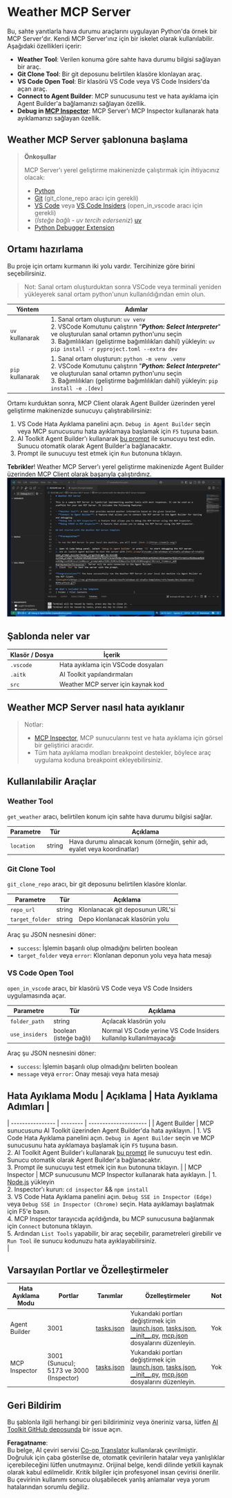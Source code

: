 <!--
CO_OP_TRANSLATOR_METADATA:
{
  "original_hash": "a3f252a62f059360855de5331a575898",
  "translation_date": "2025-07-14T08:57:41+00:00",
  "source_file": "10-StreamliningAIWorkflowsBuildingAnMCPServerWithAIToolkit/lab4/code/github_mcp_server/README.md",
  "language_code": "tr"
}
-->
# Weather MCP Server

Bu, sahte yanıtlarla hava durumu araçlarını uygulayan Python'da örnek bir MCP Server'dır. Kendi MCP Server'ınız için bir iskelet olarak kullanılabilir. Aşağıdaki özellikleri içerir:

- **Weather Tool**: Verilen konuma göre sahte hava durumu bilgisi sağlayan bir araç.
- **Git Clone Tool**: Bir git deposunu belirtilen klasöre klonlayan araç.
- **VS Code Open Tool**: Bir klasörü VS Code veya VS Code Insiders'da açan araç.
- **Connect to Agent Builder**: MCP sunucusunu test ve hata ayıklama için Agent Builder'a bağlamanızı sağlayan özellik.
- **Debug in [MCP Inspector](https://github.com/modelcontextprotocol/inspector)**: MCP Server'ı MCP Inspector kullanarak hata ayıklamanızı sağlayan özellik.

## Weather MCP Server şablonuna başlama

> **Önkoşullar**
>
> MCP Server'ı yerel geliştirme makinenizde çalıştırmak için ihtiyacınız olacak:
>
> - [Python](https://www.python.org/)
> - [Git](https://git-scm.com/) (git_clone_repo aracı için gerekli)
> - [VS Code](https://code.visualstudio.com/) veya [VS Code Insiders](https://code.visualstudio.com/insiders/) (open_in_vscode aracı için gerekli)
> - (*İsteğe bağlı - uv tercih ederseniz*) [uv](https://github.com/astral-sh/uv)
> - [Python Debugger Extension](https://marketplace.visualstudio.com/items?itemName=ms-python.debugpy)

## Ortamı hazırlama

Bu proje için ortamı kurmanın iki yolu vardır. Tercihinize göre birini seçebilirsiniz.

> Not: Sanal ortam oluşturduktan sonra VSCode veya terminali yeniden yükleyerek sanal ortam python'unun kullanıldığından emin olun.

| Yöntem | Adımlar |
| -------- | ----- |
| `uv` kullanarak | 1. Sanal ortam oluşturun: `uv venv` <br>2. VSCode Komutunu çalıştırın "***Python: Select Interpreter***" ve oluşturulan sanal ortamın python'unu seçin <br>3. Bağımlılıkları (geliştirme bağımlılıkları dahil) yükleyin: `uv pip install -r pyproject.toml --extra dev` |
| `pip` kullanarak | 1. Sanal ortam oluşturun: `python -m venv .venv` <br>2. VSCode Komutunu çalıştırın "***Python: Select Interpreter***" ve oluşturulan sanal ortamın python'unu seçin<br>3. Bağımlılıkları (geliştirme bağımlılıkları dahil) yükleyin: `pip install -e .[dev]` |

Ortamı kurduktan sonra, MCP Client olarak Agent Builder üzerinden yerel geliştirme makinenizde sunucuyu çalıştırabilirsiniz:
1. VS Code Hata Ayıklama panelini açın. `Debug in Agent Builder` seçin veya MCP sunucusunu hata ayıklamaya başlamak için `F5` tuşuna basın.
2. AI Toolkit Agent Builder'ı kullanarak [bu prompt](../../../../../../../../../../open_prompt_builder) ile sunucuyu test edin. Sunucu otomatik olarak Agent Builder'a bağlanacaktır.
3. Prompt ile sunucuyu test etmek için `Run` butonuna tıklayın.

**Tebrikler**! Weather MCP Server'ı yerel geliştirme makinenizde Agent Builder üzerinden MCP Client olarak başarıyla çalıştırdınız.  
![DebugMCP](https://raw.githubusercontent.com/microsoft/windows-ai-studio-templates/refs/heads/dev/mcpServers/mcp_debug.gif)

## Şablonda neler var

| Klasör / Dosya | İçerik                                      |
| -------------- | ------------------------------------------ |
| `.vscode`      | Hata ayıklama için VSCode dosyaları       |
| `.aitk`        | AI Toolkit yapılandırmaları                 |
| `src`          | Weather MCP server için kaynak kod          |

## Weather MCP Server nasıl hata ayıklanır

> Notlar:
> - [MCP Inspector](https://github.com/modelcontextprotocol/inspector), MCP sunucularını test ve hata ayıklama için görsel bir geliştirici aracıdır.
> - Tüm hata ayıklama modları breakpoint destekler, böylece araç uygulama koduna breakpoint ekleyebilirsiniz.

## Kullanılabilir Araçlar

### Weather Tool
`get_weather` aracı, belirtilen konum için sahte hava durumu bilgisi sağlar.

| Parametre | Tür | Açıklama |
| --------- | --- | -------- |
| `location` | string | Hava durumu alınacak konum (örneğin, şehir adı, eyalet veya koordinatlar) |

### Git Clone Tool
`git_clone_repo` aracı, bir git deposunu belirtilen klasöre klonlar.

| Parametre | Tür | Açıklama |
| --------- | --- | -------- |
| `repo_url` | string | Klonlanacak git deposunun URL'si |
| `target_folder` | string | Depo klonlanacak klasörün yolu |

Araç şu JSON nesnesini döner:
- `success`: İşlemin başarılı olup olmadığını belirten boolean
- `target_folder` veya `error`: Klonlanan deponun yolu veya hata mesajı

### VS Code Open Tool
`open_in_vscode` aracı, bir klasörü VS Code veya VS Code Insiders uygulamasında açar.

| Parametre | Tür | Açıklama |
| --------- | --- | -------- |
| `folder_path` | string | Açılacak klasörün yolu |
| `use_insiders` | boolean (isteğe bağlı) | Normal VS Code yerine VS Code Insiders kullanılıp kullanılmayacağı |

Araç şu JSON nesnesini döner:
- `success`: İşlemin başarılı olup olmadığını belirten boolean
- `message` veya `error`: Onay mesajı veya hata mesajı

## Hata Ayıklama Modu | Açıklama | Hata Ayıklama Adımları |
| ---------------- | -------- | --------------------- |
| Agent Builder | MCP sunucusunu AI Toolkit üzerinden Agent Builder'da hata ayıklayın. | 1. VS Code Hata Ayıklama panelini açın. `Debug in Agent Builder` seçin ve MCP sunucusunu hata ayıklamaya başlamak için `F5` tuşuna basın.<br>2. AI Toolkit Agent Builder'ı kullanarak [bu prompt](../../../../../../../../../../open_prompt_builder) ile sunucuyu test edin. Sunucu otomatik olarak Agent Builder'a bağlanacaktır.<br>3. Prompt ile sunucuyu test etmek için `Run` butonuna tıklayın. |
| MCP Inspector | MCP sunucusunu MCP Inspector kullanarak hata ayıklayın. | 1. [Node.js](https://nodejs.org/) yükleyin<br>2. Inspector'ı kurun: `cd inspector` && `npm install` <br>3. VS Code Hata Ayıklama panelini açın. `Debug SSE in Inspector (Edge)` veya `Debug SSE in Inspector (Chrome)` seçin. Hata ayıklamayı başlatmak için F5'e basın.<br>4. MCP Inspector tarayıcıda açıldığında, bu MCP sunucusuna bağlanmak için `Connect` butonuna tıklayın.<br>5. Ardından `List Tools` yapabilir, bir araç seçebilir, parametreleri girebilir ve `Run Tool` ile sunucu kodunuzu hata ayıklayabilirsiniz.<br> |

## Varsayılan Portlar ve Özelleştirmeler

| Hata Ayıklama Modu | Portlar | Tanımlar | Özelleştirmeler | Not |
| ------------------ | ------- | -------- | --------------- | --- |
| Agent Builder | 3001 | [tasks.json](../../../../../../10-StreamliningAIWorkflowsBuildingAnMCPServerWithAIToolkit/lab4/code/github_mcp_server/.vscode/tasks.json) | Yukarıdaki portları değiştirmek için [launch.json](../../../../../../10-StreamliningAIWorkflowsBuildingAnMCPServerWithAIToolkit/lab4/code/github_mcp_server/.vscode/launch.json), [tasks.json](../../../../../../10-StreamliningAIWorkflowsBuildingAnMCPServerWithAIToolkit/lab4/code/github_mcp_server/.vscode/tasks.json), [\_\_init\_\_.py](../../../../../../10-StreamliningAIWorkflowsBuildingAnMCPServerWithAIToolkit/lab4/code/github_mcp_server/src/__init__.py), [mcp.json](../../../../../../10-StreamliningAIWorkflowsBuildingAnMCPServerWithAIToolkit/lab4/code/github_mcp_server/.aitk/mcp.json) dosyalarını düzenleyin. | Yok |
| MCP Inspector | 3001 (Sunucu); 5173 ve 3000 (Inspector) | [tasks.json](../../../../../../10-StreamliningAIWorkflowsBuildingAnMCPServerWithAIToolkit/lab4/code/github_mcp_server/.vscode/tasks.json) | Yukarıdaki portları değiştirmek için [launch.json](../../../../../../10-StreamliningAIWorkflowsBuildingAnMCPServerWithAIToolkit/lab4/code/github_mcp_server/.vscode/launch.json), [tasks.json](../../../../../../10-StreamliningAIWorkflowsBuildingAnMCPServerWithAIToolkit/lab4/code/github_mcp_server/.vscode/tasks.json), [\_\_init\_\_.py](../../../../../../10-StreamliningAIWorkflowsBuildingAnMCPServerWithAIToolkit/lab4/code/github_mcp_server/src/__init__.py), [mcp.json](../../../../../../10-StreamliningAIWorkflowsBuildingAnMCPServerWithAIToolkit/lab4/code/github_mcp_server/.aitk/mcp.json) dosyalarını düzenleyin. | Yok |

## Geri Bildirim

Bu şablonla ilgili herhangi bir geri bildiriminiz veya öneriniz varsa, lütfen [AI Toolkit GitHub deposunda](https://github.com/microsoft/vscode-ai-toolkit/issues) bir issue açın.

**Feragatname**:  
Bu belge, AI çeviri servisi [Co-op Translator](https://github.com/Azure/co-op-translator) kullanılarak çevrilmiştir. Doğruluk için çaba gösterilse de, otomatik çevirilerin hatalar veya yanlışlıklar içerebileceğini lütfen unutmayınız. Orijinal belge, kendi dilinde yetkili kaynak olarak kabul edilmelidir. Kritik bilgiler için profesyonel insan çevirisi önerilir. Bu çevirinin kullanımı sonucu oluşabilecek yanlış anlamalar veya yorum hatalarından sorumlu değiliz.
